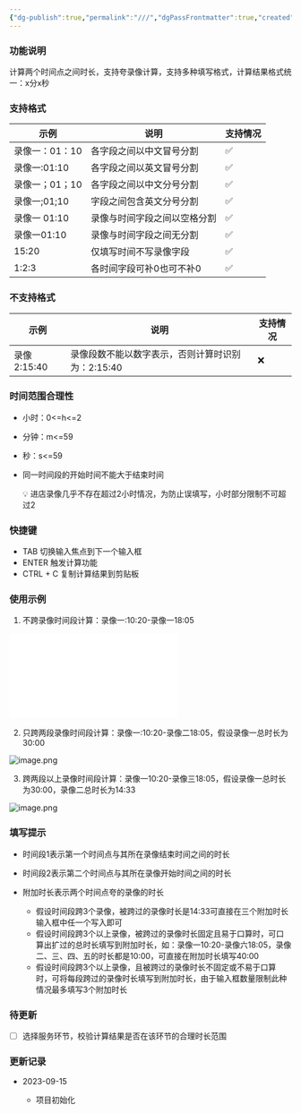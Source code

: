 ```yaml
---
{"dg-publish":true,"permalink":"///","dgPassFrontmatter":true,"created":"2023-09-18T13:56:20.391+08:00","updated":"2023-09-18T13:57:48.336+08:00"}
---
```



### 功能说明

计算两个时间点之间时长，支持夸录像计算，支持多种填写格式，计算结果格式统一：x分x秒

### 支持格式

|示例|说明|支持情况|
|---|---|---|
|录像一：01：10|各字段之间以中文冒号分割|✅|
|录像一:01:10|各字段之间以英文冒号分割|✅|
|录像一；01；10|各字段之间以中文分号分割|✅|
|录像一;01;10|字段之间包含英文分号分割|✅|
|录像一 01:10|录像与时间字段之间以空格分割|✅|
|录像一01:10|录像与时间字段之间无分割|✅|
|15:20|仅填写时间不写录像字段|✅|
|1:2:3|各时间字段可补0也可不补0|✅|

### 不支持格式

|示例|说明|支持情况|
|---|---|---|
|录像2:15:40|录像段数不能以数字表示，否则计算时识别为：2:15:40|❌|

### 时间范围合理性

- 小时：0<=h<=2
    
- 分钟：m<=59
    
- 秒：s<=59
    
- 同一时间段的开始时间不能大于结束时间
    
    💡 进店录像几乎不存在超过2小时情况，为防止误填写，小时部分限制不可超过2
    

### 快捷键

- TAB 切换输入焦点到下一个输入框
- ENTER 触发计算功能
- CTRL + C 复制计算结果到剪贴板

### 使用示例

1. 不跨录像时间段计算：录像一:10:20-录像一18:05

​![image.png](/img/user/assets/net-img-1694745081867-d17b54c0-40e9-4a7b-92c3-c7d8a85a1d28-20230915113908-ruuucbb.png.md)​

2. 只跨两段录像时间段计算：录像一:10:20-录像二18:05，假设录像一总时长为30:00

​![image.png](assets/net-img-1694745425826-bf469347-6233-4a89-980d-71b19e9c0d19-20230915113908-7ohdiy0.png)​

3. 跨两段以上录像时间段计算：录像一10:20-录像三18:05，假设录像一总时长为30:00，录像二总时长为14:33

​![image.png](assets/net-img-1694745929275-cf081c83-eb47-4ac1-8773-67001ef31cd2-20230915113908-i5gvtpl.png)​

### 填写提示

- 时间段1表示第一个时间点与其所在录像结束时间之间的时长
    
- 时间段2表示第二个时间点与其所在录像开始时间之间的时长
    
- 附加时长表示两个时间点夸的录像的时长
    
    - 假设时间段跨3个录像，被跨过的录像时长是14:33可直接在三个附加时长输入框中任一个写入即可
    - 假设时间段跨3个以上录像，被跨过的录像时长固定且易于口算时，可口算出扩过的总时长填写到附加时长，如：录像一10:20-录像六18:05，录像二、三、四、五的时长都是10:00，可直接在附加时长填写40:00
    - 假设时间段跨3个以上录像，且被跨过的录像时长不固定或不易于口算时，可将每段跨过的录像时长填写到附加时长，由于输入框数量限制此种情况最多填写3个附加时长

### 待更新

- [ ] 选择服务环节，校验计算结果是否在该环节的合理时长范围

### 更新记录

- 2023-09-15
    
    - 项目初始化